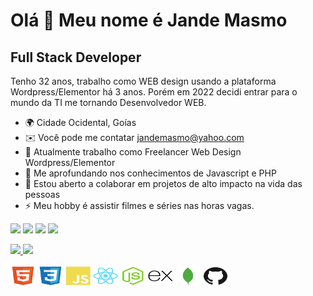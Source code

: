 Olá 👋 Meu nome é Jande Masmo
==========================

Full Stack Developer
-----------------------------

Tenho 32 anos, trabalho como WEB design usando a plataforma Wordpress/Elementor há 3 anos. Porém em 2022 decidi entrar para o mundo da TI me tornando Desenvolvedor WEB.


* 🌍  Cidade Ocidental, Goías
* ✉️  Você pode me contatar [jandemasmo@yahoo.com](mailto:jandemasmo@yahoo.com)
* 🚀  Atualmente trabalho como Freelancer Web Design Wordpress/Elementor
* 🧠  Me aprofundando nos conhecimentos de Javascript e PHP
* 🤝 Estou aberto a colaborar em projetos de alto impacto na vida das pessoas
* ⚡  Meu hobby é assistir filmes e séries nas horas vagas.

<a href="https://www.github.com/jandemasmo" target="_blank" rel="noreferrer"><img
src="https://img.shields.io/github/followers/jandemasmo?logo=github&style=for-the-badge&color=cccccc&labelColor=A31B52" /></a>
<a href="https://www.linkedin.com/in/jandemasmo/" rel="external" target="_target"><img src="https://img.shields.io/badge/-LinkedIn-%230077B5?style=for-the-badge&logo=linkedin&logoColor=white" target="_blank"></a> 
<a href = "mailto:jandemasmo@yahoo.com"><img src="https://img.shields.io/badge/-Yahoo-%23333?style=for-the-badge&logo=Yahoo!&logoColor=white" target="_blank"></a>
<a href="https://www.behance.net/tijandemasmo" rel="external" target="_target"><img src="https://img.shields.io/badge/-Behance-%16bc27?style=for-the-badge&logo=Behance&logoColor=white%22%20target=%22_blank" target="_blank"></a> 

<div>
  <a href="https://github.com/jandemasmo">
  <img height="150em" src="https://github-readme-stats.vercel.app/api?username=jandemasmo&show_icons=true&theme=aura&include_all_commits=true&count_private=true"/>
  <img height="150em" src="https://github-readme-stats.vercel.app/api/top-langs/?username=jandemasmo&layout=compact&langs_count=7&theme=aura"/>
  </a>
</div>   
  
<div style="display: inline_block"><br>
  <img align="center" alt="Jande Masmo - HTML" height="30" width="40" src="https://raw.githubusercontent.com/devicons/devicon/master/icons/html5/html5-original.svg">
  <img align="center" alt="Jande Masmo -CSS" height="30" width="40" src="https://raw.githubusercontent.com/devicons/devicon/master/icons/css3/css3-original.svg">
  <img align="center" alt="Jande Masmo -Js" height="30" width="40" src="https://raw.githubusercontent.com/devicons/devicon/master/icons/javascript/javascript-plain.svg">
    <img align="center" alt="Jande Masmo -React" height="30" width="40" src="https://raw.githubusercontent.com/devicons/devicon/master/icons/react/react-original.svg">
  <img align="center" alt="Jande Masmo -NodeJs" height="30" width="40" src="https://raw.githubusercontent.com/devicons/devicon/master/icons/nodejs/nodejs-plain.svg">
  <img align="center" alt="Jande Masmo -Express" height="30" width="40" src="https://raw.githubusercontent.com/devicons/devicon/master/icons/express/express-original.svg">
    <img align="center" alt="Jande Masmo -MongoDB" height="30" width="40" src="https://raw.githubusercontent.com/devicons/devicon/master/icons/mongodb/mongodb-plain.svg">
  <img align="center" alt="Jande Masmo -Github" height="30" width="40" src="https://raw.githubusercontent.com/devicons/devicon/master/icons/github/github-original.svg">
</div>


  

